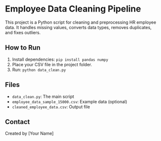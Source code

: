 # Employee Data Cleaning Pipeline

This project is a Python script for cleaning and preprocessing HR employee data.
It handles missing values, converts data types, removes duplicates, and fixes outliers.

## How to Run

1. Install dependencies: `pip install pandas numpy`
2. Place your CSV file in the project folder.
3. Run: `python data_clean.py`

## Files

- `data_clean.py`: The main script
- `employee_data_sample_15000.csv`: Example data (optional)
- `cleaned_employee_data.csv`: Output file

## Contact

Created by [Your Name]
